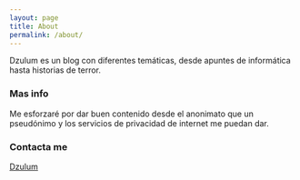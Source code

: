 ```yaml
---
layout: page
title: About
permalink: /about/
---
```


Dzulum es un blog con diferentes temáticas, desde apuntes de informática hasta historias de terror.

### Mas info

Me esforzaré por dar buen contenido desde el anonimato que un pseudónimo y los servicios de privacidad de internet me puedan dar.

### Contacta me

[Dzulum](mailto:dzulum@mortemale.org)
